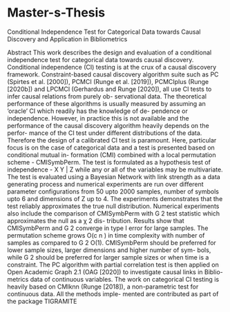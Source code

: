 # Master-s-Thesis
Conditional Independence Test for Categorical Data towards Causal Discovery and Application in Bibliometrics

Abstract
This work describes the design and evaluation of a conditional independence
test for categorical data towards causal discovery. Conditional independence
(CI) testing is at the crux of a causal discovery framework. Constraint-based
causal discovery algorithm suite such as PC (Spirtes et al. [2000]), PCMCI
(Runge et al. [2019]), PCMCIplus (Runge [2020b]) and LPCMCI (Gerhardus
and Runge [2020]), all use CI tests to infer causal relations from purely ob-
servational data. The theoretical performance of these algorithms is usually
measured by assuming an ’oracle’ CI which readily has the knowledge of de-
pendence or independence. However, in practice this is not available and the
performance of the causal discovery algorithm heavily depends on the perfor-
mance of the CI test under different distributions of the data. Therefore the
design of a calibrated CI test is paramount. Here, particular focus is on the
case of categorical data and a test is presented based on conditional mutual in-
formation (CMI) combined with a local permutation scheme - CMISymbPerm.
The test is formulated as a hypothesis test of independence - X Y | Z
while any or all of the variables may be multivariate. The test is evaluated
using a Bayesian Network with link strength as a data generating process and
numerical experiments are run over different parameter configurations from
50 upto 2000 samples, number of symbols upto 6 and dimensions of Z up
to 4. The experiments demonstrates that the test reliably approximates the
true null distribution. Numerical experiments also include the comparison of
CMISymbPerm with G 2 test statistic which approximates the null as a χ 2 dis-
tribution. Results show that CMISymbPerm and G 2 converge in type I error
for large samples. The permutation scheme grows O(c n ) in time complexity
with number of samples as compared to G 2 O(1). CMISymbPerm should be
preferred for lower sample sizes, larger dimensions and higher number of sym-
bols, while G 2 should be preferred for larger sample sizes or when time is a
constraint. The PC algorithm with partial correlation test is then applied on
Open Academic Graph 2.1 (OAG [2020]) to investigate causal links in Biblio-
metrics data of continuous variables.
The work on categorical CI testing is heavily based on CMIknn (Runge
[2018]), a non-parametric test for continuous data. All the methods imple-
mented are contributed as part of the package TIGRAMITE
